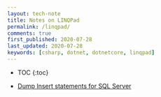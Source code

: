 ```yaml
---
layout: tech-note
title: Notes on LINQPad
permalink: /linqpad/
comments: true
first_published: 2020-07-28
last_updated: 2020-07-28
keywords: [csharp, dotnet, dotnetcore, linqpad]
---
```


* TOC
{:toc}

- [Dump Insert statements for SQL Server](./dump-insert-statements-for-sql-server)
